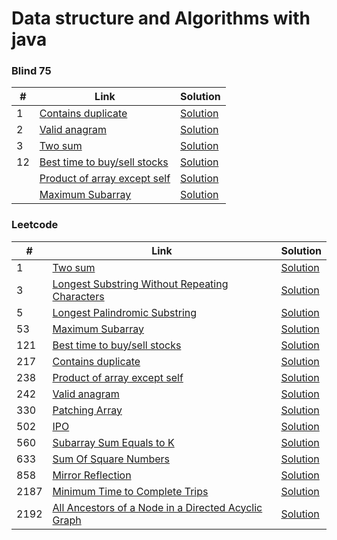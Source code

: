 # Data structure and Algorithms with java

### Blind 75

| #  | Link                                                                                          | Solution                                                                                                                                              |
|----|-----------------------------------------------------------------------------------------------|-------------------------------------------------------------------------------------------------------------------------------------------------------|
| 1  | [Contains duplicate](https://leetcode.com/problems/contains-duplicate)                        | [Solution](https://github.com/cbsingh1/DataStructureWithJava/blob/main/src/main/java/com/cbsingh/leetcode/LeetCode217_ContainsDuplicate.java)         |
| 2  | [Valid anagram](https://leetcode.com/problems/valid-anagram)                                  | [Solution](https://github.com/cbsingh1/DataStructureWithJava/blob/main/src/main/java/com/cbsingh/leetcode/Leetcode242_ValidAnagram.java)              |
| 3  | [Two sum](https://leetcode.com/problems/two-sum)                                              | [Solution](https://github.com/cbsingh1/DataStructureWithJava/blob/main/src/main/java/com/cbsingh/leetcode/Leetcode1_TwoSum.java)                      |
| 12 | [Best time to buy/sell stocks](https://leetcode.com/problems/best-time-to-buy-and-sell-stock) | [Solution](https://github.com/cbsingh1/DataStructureWithJava/blob/main/src/main/java/com/cbsingh/leetcode/LeetCode121_BestTimeToBuyAndSellStock.java) |
|    | [Product of array except self](https://leetcode.com/problems/product-of-array-except-self)    | [Solution](https://github.com/cbsingh1/DataStructureWithJava/blob/main/src/main/java/com/cbsingh/leetcode/LeetCode238_ProductOfArrayExceptSelf.java)  |
|    | [Maximum Subarray](https://leetcode.com/problems/maximum-subarray)                            | [Solution](https://github.com/cbsingh1/DataStructureWithJava/blob/main/src/main/java/com/cbsingh/leetcode/LeetCode53_MaxSubArray.java)                |


### Leetcode

| #    | Link                                                                                                                                     | Solution                                                                                                                                              |
|------|------------------------------------------------------------------------------------------------------------------------------------------|-------------------------------------------------------------------------------------------------------------------------------------------------------|
| 1    | [Two sum](https://leetcode.com/problems/two-sum)                                                                                         | [Solution](https://github.com/cbsingh1/DataStructureWithJava/blob/main/src/main/java/com/cbsingh/leetcode/Leetcode1_TwoSum.java)                      |
| 3    | [Longest Substring Without Repeating Characters](https://leetcode.com/problems/longest-substring-without-repeating-characters)           | [Solution](https://github.com/cbsingh1/DataStructureWithJava/blob/main/src/main/java/com/cbsingh/leetcode/LeetCode3_LongestSubstringWithoutRepeatingChars.java) |
| 5    | [Longest Palindromic Substring](https://leetcode.com/problems/longest-palindromic-substring)                                             | [Solution](https://github.com/cbsingh1/DataStructureWithJava/blob/main/src/main/java/com/cbsingh/leetcode/LeetCode5_LongestPalindromicSubstring.java) |
| 53   | [Maximum Subarray](https://leetcode.com/problems/maximum-subarray)                                                                       | [Solution](https://github.com/cbsingh1/DataStructureWithJava/blob/main/src/main/java/com/cbsingh/leetcode/LeetCode53_MaxSubArray.java) |
| 121  | [Best time to buy/sell stocks](https://leetcode.com/problems/best-time-to-buy-and-sell-stock)                                            | [Solution](https://github.com/cbsingh1/DataStructureWithJava/blob/main/src/main/java/com/cbsingh/leetcode/LeetCode121_BestTimeToBuyAndSellStock.java) |
| 217  | [Contains duplicate](https://leetcode.com/problems/contains-duplicate)                                                                   | [Solution](https://github.com/cbsingh1/DataStructureWithJava/blob/main/src/main/java/com/cbsingh/leetcode/LeetCode217_ContainsDuplicate.java) |
| 238  | [Product of array except self](https://leetcode.com/problems/product-of-array-except-self)                                               | [Solution](https://github.com/cbsingh1/DataStructureWithJava/blob/main/src/main/java/com/cbsingh/leetcode/LeetCode238_ProductOfArrayExceptSelf.java) |
| 242  | [Valid anagram](https://leetcode.com/problems/valid-anagram)                                                                             | [Solution](https://github.com/cbsingh1/DataStructureWithJava/blob/main/src/main/java/com/cbsingh/leetcode/Leetcode242_ValidAnagram.java)        |
| 330  | [Patching Array](https://leetcode.com/problems/patching-array)                                                                           | [Solution](https://github.com/cbsingh1/DataStructureWithJava/blob/main/src/main/java/com/cbsingh/leetcode/LeetCode330_PatchingArray.java)             |
| 502  | [IPO](https://leetcode.com/problems/ipo)                                                                                                 | [Solution](https://github.com/cbsingh1/DataStructureWithJava/blob/main/src/main/java/com/cbsingh/leetcode/LeetCode502_IPO.java)                       |
| 560  | [Subarray Sum Equals to K](https://leetcode.com/problems/subarray-sum-equals-k)                                                          | [Solution](https://github.com/cbsingh1/DataStructureWithJava/blob/main/src/main/java/com/cbsingh/leetcode/Leetcode560_SubarraySumEqualsK.java)        |
| 633  | [Sum Of Square Numbers](https://leetcode.com/problems/sum-of-square-numbers)                                                             | [Solution](https://github.com/cbsingh1/DataStructureWithJava/blob/main/src/main/java/com/cbsingh/leetcode/LeetCode633_SumOfSquareNumbers.java)        |
| 858  | [Mirror Reflection](https://leetcode.com/problems/mirror-reflection)                                                                     | [Solution](https://github.com/cbsingh1/DataStructureWithJava/blob/main/src/main/java/com/cbsingh/leetcode/Leetcode858_MirrorReflection.java)        |
| 2187 | [Minimum Time to Complete Trips](https://leetcode.com/problems/minimum-time-to-complete-trips)                                           | [Solution](https://github.com/cbsingh1/DataStructureWithJava/blob/main/src/main/java/com/cbsingh/leetcode/Leetcode2187_MinTimeToCompleteTrips.java)        |
| 2192 | [All Ancestors of a Node in a Directed Acyclic Graph](https://leetcode.com/problems/all-ancestors-of-a-node-in-a-directed-acyclic-graph) | [Solution](https://github.com/cbsingh1/DataStructureWithJava/blob/main/src/main/java/com/cbsingh/leetcode/Leetcode2192_AllAncestorsOfNodeInDAG.java)        |
